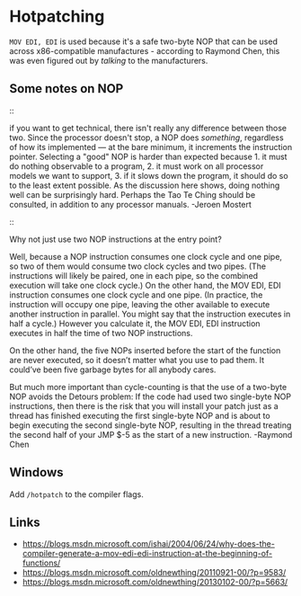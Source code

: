 # Hotpatching
`MOV EDI, EDI` is used because it's a safe two-byte NOP that can be used across
x86-compatible manufactures - according to Raymond Chen, this was even figured
out by *talking* to the manufacturers.


Some notes on NOP
-----------------
::

  if you want to get technical, there isn't really any difference between
  those two. Since the processor doesn't stop, a NOP does *something*, regardless
  of how its implemented — at the bare minimum, it increments the instruction
  pointer. Selecting a "good" NOP is harder than expected because 1. it must do
  nothing observable to a program, 2. it must work on all processor models we
  want to support, 3. if it slows down the program, it should do so to the least
  extent possible. As the discussion here shows, doing nothing well can be
  surprisingly hard. Perhaps the Tao Te Ching should be consulted, in addition to
  any processor manuals.
  -Jeroen Mostert

::

  Why not just use two NOP instructions at the entry point?
  
  Well, because a NOP instruction consumes one clock cycle and one pipe, so two
  of them would consume two clock cycles and two pipes. (The instructions will
  likely be paired, one in each pipe, so the combined execution will take one
  clock cycle.) On the other hand, the MOV EDI, EDI instruction consumes one
  clock cycle and one pipe. (In practice, the instruction will occupy one pipe,
  leaving the other available to execute another instruction in parallel. You
  might say that the instruction executes in half a cycle.) However you calculate
  it, the MOV EDI, EDI instruction executes in half the time of two NOP
  instructions.
  
  On the other hand, the five NOPs inserted before the start of the function are
  never executed, so it doesn’t matter what you use to pad them. It could’ve been
  five garbage bytes for all anybody cares.
  
  But much more important than cycle-counting is that the use of a two-byte NOP
  avoids the Detours problem: If the code had used two single-byte NOP
  instructions, then there is the risk that you will install your patch just as a
  thread has finished executing the first single-byte NOP and is about to begin
  executing the second single-byte NOP, resulting in the thread treating the
  second half of your JMP $-5 as the start of a new instruction.
  -Raymond Chen

Windows
-------

Add `/hotpatch` to the compiler flags.

Links
-----

* <https://blogs.msdn.microsoft.com/ishai/2004/06/24/why-does-the-compiler-generate-a-mov-edi-edi-instruction-at-the-beginning-of-functions/>
* <https://blogs.msdn.microsoft.com/oldnewthing/20110921-00/?p=9583/>
* <https://blogs.msdn.microsoft.com/oldnewthing/20130102-00/?p=5663/>



